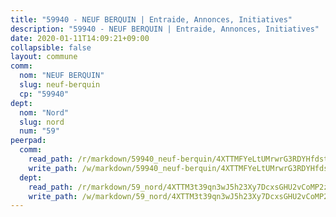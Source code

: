 ```yaml
---
title: "59940 - NEUF BERQUIN | Entraide, Annonces, Initiatives"
description: "59940 - NEUF BERQUIN | Entraide, Annonces, Initiatives"
date: 2020-01-11T14:09:21+09:00
collapsible: false
layout: commune
comm:
  nom: "NEUF BERQUIN"
  slug: neuf-berquin
  cp: "59940"
dept:
  nom: "Nord"
  slug: nord
  num: "59"
peerpad:
  comm:
    read_path: /r/markdown/59940_neuf-berquin/4XTTMFYeLtUMrwrG3RDYHfdstdSwcdQvk22tMf1akriW6CQUP
    write_path: /w/markdown/59940_neuf-berquin/4XTTMFYeLtUMrwrG3RDYHfdstdSwcdQvk22tMf1akriW6CQUP-K3TgTmNzxEEeYwtV2XLDM27RJ4kKqS2xcy8TdrWGDDKR2aWJ84haZQKjcU8mza4t6yaw9a14pSc3XZtVk16KnuDF4fZNW8L8tCm59pW8qFw3NnbZFUdLAGHKFsRVCTVTkN8G32po
  dept:
    read_path: /r/markdown/59_nord/4XTTM3t39qn3wJ5h23Xy7DcxsGHU2vCoMP2z3iS4TUn3TrtdJ
    write_path: /w/markdown/59_nord/4XTTM3t39qn3wJ5h23Xy7DcxsGHU2vCoMP2z3iS4TUn3TrtdJ-K3TgTuZGkuZqXfr6fpmH7pGsMT6ndvZQMyRDze5QBt7XScLWHoBi246kLoDKpTH2Yo4f3AFSSJqGc2ozvNww7qPLqsDjpvahxCbQ6F5znbfjp6kVgaDcTYc9LyhwSfYuCevnvZUQ
---
```


